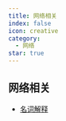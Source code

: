 ```yaml
---
title: 网络相关
index: false
icon: creative
category:
  - 网络
star: true
---
```

## 网络相关
- [名词解释](iptables基础介绍与进阶.md)